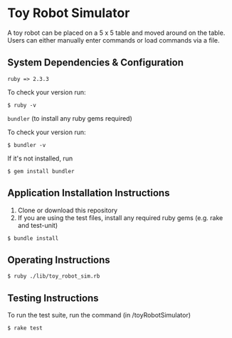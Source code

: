 # Toy Robot Simulator

A toy robot can be placed on a 5 x 5 table and moved around on the table. Users can either manually enter commands or load commands via a file.

## System Dependencies & Configuration
`ruby => 2.3.3`

To check your version run:

```
$ ruby -v
```

`bundler` (to install any ruby gems required)

To check your version run:

```
$ bundler -v
```

If it's not installed, run

```
$ gem install bundler
```

## Application Installation Instructions
1. Clone or download this repository
2. If you are using the test files, install any required ruby gems (e.g. rake and test-unit)

```
$ bundle install
```

## Operating Instructions

```
$ ruby ./lib/toy_robot_sim.rb
```

## Testing Instructions

To run the test suite, run the command (in /toyRobotSimulator)

```
$ rake test
```

